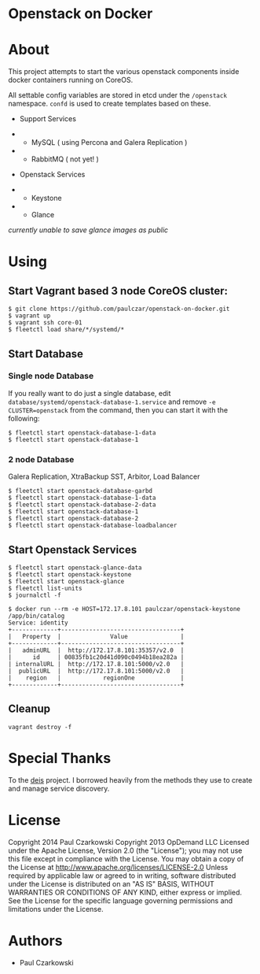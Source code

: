 Openstack on Docker
=============

About
====

This project attempts to start the various openstack components inside docker containers running on CoreOS.

All settable config variables are stored in etcd under the `/openstack` namespace.   `confd` is used to create templates based on these.

* Support Services
* * MySQL ( using Percona and Galera Replication )
* * RabbitMQ ( not yet! )

* Openstack Services
* * Keystone
* * Glance

_currently unable to save glance images as public_

Using
====

## Start Vagrant based 3 node CoreOS cluster:

```
$ git clone https://github.com/paulczar/openstack-on-docker.git
$ vagrant up
$ vagrant ssh core-01
$ fleetctl load share/*/systemd/*
```

## Start Database

### Single node Database

If you really want to do just a single database,  edit `database/systemd/openstack-database-1.service` and remove `-e CLUSTER=openstack` from the command, then you can start it with the following:

```
$ fleetctl start openstack-database-1-data
$ fleetctl start openstack-database-1
```

### 2 node Database

Galera Replication, XtraBackup SST, Arbitor, Load Balancer

```
$ fleetctl start openstack-database-garbd
$ fleetctl start openstack-database-1-data
$ fleetctl start openstack-database-2-data
$ fleetctl start openstack-database-1
$ fleetctl start openstack-database-2
$ fleetctl start openstack-database-loadbalancer
```


## Start Openstack Services

```
$ fleetctl start openstack-glance-data
$ fleetctl start openstack-keystone
$ fleetctl start openstack-glance
$ fleetctl list-units
$ journalctl -f
```

```
$ docker run --rm -e HOST=172.17.8.101 paulczar/openstack-keystone /app/bin/catalog
Service: identity
+-------------+----------------------------------+
|   Property  |              Value               |
+-------------+----------------------------------+
|   adminURL  |  http://172.17.8.101:35357/v2.0  |
|      id     | 00835fb1c20d41d090c0494b18ea282a |
| internalURL |  http://172.17.8.101:5000/v2.0   |
|  publicURL  |  http://172.17.8.101:5000/v2.0   |
|    region   |            regionOne             |
+-------------+----------------------------------+

```

## Cleanup ##

```
vagrant destroy -f
```

# Special Thanks

To the [deis](http://deis.io) project.   I borrowed heavily from the methods they use to create and manage service discovery.

# License

Copyright 2014 Paul Czarkowski
Copyright 2013 OpDemand LLC
Licensed under the Apache License, Version 2.0 (the "License");
you may not use this file except in compliance with the License.
You may obtain a copy of the License at
http://www.apache.org/licenses/LICENSE-2.0
Unless required by applicable law or agreed to in writing, software
distributed under the License is distributed on an "AS IS" BASIS,
WITHOUT WARRANTIES OR CONDITIONS OF ANY KIND, either express or implied.
See the License for the specific language governing permissions and
limitations under the License.

# Authors

* Paul Czarkowski
